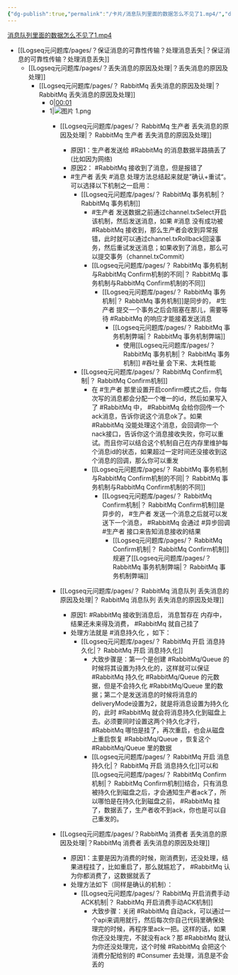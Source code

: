 ```yaml
---
{"dg-publish":true,"permalink":"/卡片/消息队列里面的数据怎么不见了1.mp4/","dgPassFrontmatter":true}
---
```


[消息队列里面的数据怎么不见了1.mp4](file:///Z:%5C我的阅读黑曜石Vault%5C资产库藏%5C互联网Java工程师面试突击训练系列课程%5C第一季%5C08_啥？我发到消息队列里面的数据怎么不见了？%5C视频%5C01%5C视频.mp4)
* [[Logseq元问题库/pages/？保证消息的可靠性传输？处理消息丢失\|？保证消息的可靠性传输？处理消息丢失]]
	* [[Logseq元问题库/pages/？丢失消息的原因及处理\|？丢失消息的原因及处理]]
		* [[Logseq元问题库/pages/？ RabbitMq 丢失消息的原因及处理\|？ RabbitMq 丢失消息的原因及处理]]
			* 0|[00:01](http://localhost:5244/d/%E6%88%91%E7%9A%84%E5%BA%A6%E7%9B%98/%E8%A7%86%E9%A2%91/%E4%BA%92%E8%81%94%E7%BD%91Java%E5%B7%A5%E7%A8%8B%E5%B8%88%E9%9D%A2%E8%AF%95%E7%AA%81%E5%87%BB%E8%AE%AD%E7%BB%83%E7%B3%BB%E5%88%97%E8%AF%BE%E7%A8%8B/%E7%AC%AC%E4%B8%80%E5%AD%A3/08_%E5%95%A5%EF%BC%9F%E6%88%91%E5%8F%91%E5%88%B0%E6%B6%88%E6%81%AF%E9%98%9F%E5%88%97%E9%87%8C%E9%9D%A2%E7%9A%84%E6%95%B0%E6%8D%AE%E6%80%8E%E4%B9%88%E4%B8%8D%E8%A7%81%E4%BA%86%EF%BC%9F/%E8%A7%86%E9%A2%91/01/%E8%A7%86%E9%A2%91.mp4#t=1.795015)
			* 1|![图片 1.png](/img/user/Logseq%E5%85%83%E9%97%AE%E9%A2%98%E5%BA%93/assets/%E5%9B%BE%E7%89%87%201.png)
				* [[Logseq元问题库/pages/？ RabbitMq 生产者 丢失消息的原因及处理\|？ RabbitMq 生产者 丢失消息的原因及处理]]
					* 原因1：生产者发送给 #RabbitMq 的消息数据半路搞丢了(比如因为网络) 
					* 原因2： #RabbitMq 接收到了消息，但是报错了
					* #生产者 丢失 #消息 处理方法总结起来就是”确认+重试“。 可以选择以下机制之一启用：
						*  [[Logseq元问题库/pages/？ RabbitMq 事务机制\|？ RabbitMq 事务机制]]
							*  #生产者 发送数据之前通过channel.txSelect开启该机制，然后发送消息，如果 #消息 没有成功被 #RabbitMq 接收到，那么生产者会收到异常报错，此时就可以通过channel.txRollback回滚事务，然后重试发送消息；如果收到了消息，那么可以提交事务（channel.txCommit）
							*  [[Logseq元问题库/pages/？ RabbitMq 事务机制与RabbitMq Confirm机制的不同\|？ RabbitMq 事务机制与RabbitMq Confirm机制的不同]]
								* [[Logseq元问题库/pages/？ RabbitMq 事务机制\|？ RabbitMq 事务机制]]是同步的， #生产者 提交一个事务之后会阻塞在那儿，需要等待 #RabbitMq 的响应才能接着发送消息
									* [[Logseq元问题库/pages/？ RabbitMq 事务机制弊端\|？ RabbitMq 事务机制弊端]]
										* 使用[[Logseq元问题库/pages/？ RabbitMq 事务机制\|？ RabbitMq 事务机制]]  #吞吐量 会下来、太耗性能
						* [[Logseq元问题库/pages/？ RabbitMq Confirm机制\|？ RabbitMq Confirm机制]]
							* 在 #生产者 那里设置开启confirm模式之后，你每次写的消息都会分配一个唯一的id，然后如果写入了 #RabbitMq 中， #RabbitMq 会给你回传一个ack消息，告诉你说这个消息ok了。如果 #RabbitMq 没能处理这个消息，会回调你一个nack接口，告诉你这个消息接收失败，你可以重试。而且你可以结合这个机制自己在内存里维护每个消息id的状态，如果超过一定时间还没接收到这个消息的回调，那么你可以重发
							* [[Logseq元问题库/pages/？ RabbitMq 事务机制与RabbitMq Confirm机制的不同\|？ RabbitMq 事务机制与RabbitMq Confirm机制的不同]]
								*  [[Logseq元问题库/pages/？ RabbitMq Confirm机制\|？ RabbitMq Confirm机制]]是异步的， #生产者 发送一个消息之后就可以发送下一个消息， #RabbitMq 会通过 #异步回调 #生产者 接口来告知消息接收的结果
									* [[Logseq元问题库/pages/？ RabbitMq Confirm机制\|？ RabbitMq Confirm机制]]规避了[[Logseq元问题库/pages/？ RabbitMq 事务机制弊端\|？ RabbitMq 事务机制弊端]]

				* [[Logseq元问题库/pages/？ RabbitMq 消息队列 丢失消息的原因及处理\|？ RabbitMq 消息队列 丢失消息的原因及处理]]
					* 原因1:  #RabbitMq 接收到消息后， 消息暂存在 内存中，结果还未来得及消费， #RabbitMq 就自己挂了
					* 处理方法就是 #消息持久化 ，如下：
						* [[Logseq元问题库/pages/？ RabbitMq 开启 消息持久化\|？ RabbitMq 开启 消息持久化]]
							* 大致步骤是：第一个是创建 #RabbitMq/Queue 的时候将其设置为持久化的，这样就可以保证 #RabbitMq 持久化 #RabbitMq/Queue 的元数据，但是不会持久化 #RabbitMq/Queue 里的数据；第二个是发送消息的时候将消息的deliveryMode设置为2，就是将消息设置为持久化的，此时 #RabbitMq 就会将消息持久化到磁盘上去。必须要同时设置这两个持久化才行， #RabbitMq 哪怕是挂了，再次重启，也会从磁盘上重启恢复 #RabbitMq/Queue ，恢复这个 #RabbitMq/Queue 里的数据
							* [[Logseq元问题库/pages/？ RabbitMq 开启 消息持久化\|？ RabbitMq 开启 消息持久化]]可以和[[Logseq元问题库/pages/？ RabbitMq Confirm机制\|？ RabbitMq Confirm机制]]结合，只有消息被持久化到磁盘之后，才会通知生产者ack了，所以哪怕是在持久化到磁盘之前， #RabbitMq 挂了，数据丢了，生产者收不到ack，你也是可以自己重发的。
				* [[Logseq元问题库/pages/？RabbitMq 消费者 丢失消息的原因及处理\|？RabbitMq 消费者 丢失消息的原因及处理]]
					* 原因1：主要是因为消费的时候，刚消费到，还没处理，结果进程挂了，比如重启了，那么就尴尬了， #RabbitMq 认为你都消费了，这数据就丢了
					* 处理方法如下（同样是确认的机制）：
						* [[Logseq元问题库/pages/？ RabbitMq 开启消费手动ACK机制\|？ RabbitMq 开启消费手动ACK机制]]
							* 大致步骤：关闭 #RabbitMq 自动ack，可以通过一个api来调用就行，然后每次你自己代码里确保处理完的时候，再程序里ack一把。这样的话，如果你还没处理完，不就没有ack？那 #RabbitMq 就认为你还没处理完，这个时候 #RabbitMq 会把这个消费分配给别的 #Consumer  去处理，消息是不会丢的

	